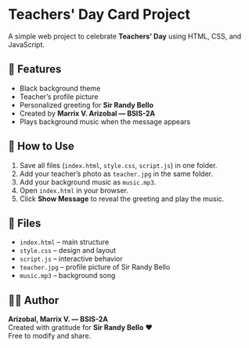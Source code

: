# Teachers' Day Card Project

A simple web project to celebrate **Teachers' Day** using HTML, CSS, and JavaScript.

## 🎨 Features
- Black background theme  
- Teacher’s profile picture  
- Personalized greeting for **Sir Randy Bello**  
- Created by **Marrix V. Arizobal — BSIS-2A**  
- Plays background music when the message appears  

## 🧩 How to Use
1. Save all files (`index.html`, `style.css`, `script.js`) in one folder.  
2. Add your teacher’s photo as `teacher.jpg` in the same folder.  
3. Add your background music as `music.mp3`.  
4. Open `index.html` in your browser.  
5. Click **Show Message** to reveal the greeting and play the music.  

## 📁 Files
- `index.html` – main structure  
- `style.css` – design and layout  
- `script.js` – interactive behavior  
- `teacher.jpg` – profile picture of Sir Randy Bello  
- `music.mp3` – background song  

## 👨‍💻 Author
**Arizobal, Marrix V. — BSIS-2A**  
Created with gratitude for **Sir Randy Bello** ❤️  
Free to modify and share.


